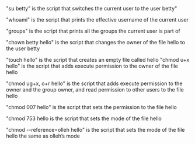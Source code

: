 "su betty" is the script that switches the current user to the user betty" 

"whoami" is the script that prints the effective username of the current user

"groups" is the script that prints all the groups the current user is part of

"chown betty hello" is the script that changes the owner of the file hello to the user betty

"touch hello" is the script that creates an empty file called hello
"chmod u+x hello" is the script that adds execute permission to the owner of the file hello

"chmod ug+x, o+r hello" is the script that adds execute permission to the owner and the group owner, and read permission to other users to the file hello

"chmod 007 hello" is the script that sets the permission to the file hello

"chmod 753 hello is the script that sets the mode of the file hello

"chmod --reference=olleh hello" is the script that sets the mode of the file hello the same as olleh’s mode
